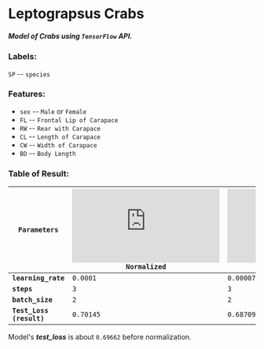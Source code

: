 # Leptograpsus Crabs

##### Model of Crabs using `TensorFlow` API.

### Labels:
 
`SP` -- `species`

### Features:

* `sex` -- `Male` or `Female`
* `FL` -- `Frontal Lip of Carapace`
* `RW` -- `Rear with Carapace`
* `CL` -- `Length of Carapace`
* `CW` -- `Width of Carapace`
* `BD` -- `Body Length`

### Table of Result:

| `Parameters` | ![equation](http://latex.codecogs.com/gif.latex?log) `Normalized` | ![equation](http://latex.codecogs.com/gif.latex?Z-score) `Normalized` |
| --- | --- | --- |
| __`learning_rate`__ | `0.0001` | `0.00007` |
| __`steps`__ | `3` | `3` |
| __`batch_size`__ | `2` | `2` |
| __`Test_Loss (result)`__ | `0.70145` | `0.68709` |

Model's __*test_loss*__ is about `0.69662` before normalization.
